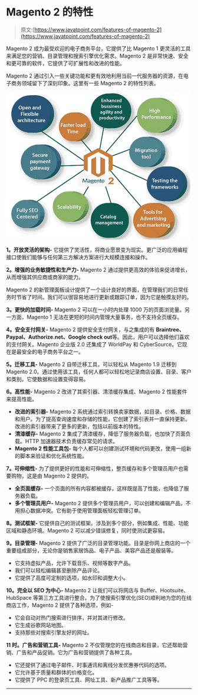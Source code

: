 # Magento 2 的特性

> 原文:[https://www.javatpoint.com/features-of-magento-2](https://www.javatpoint.com/features-of-magento-2)

Magento 2 成为最受欢迎的电子商务平台，它提供了比 Magento 1 更灵活的工具来满足您的营销、目录管理和搜索引擎优化需求。Magento 2 是非常快速、安全和更可靠的软件，它提供了可扩展性和改进的性能。

Magento 2 通过引入一些关键功能和更有效地利用当前一代服务器的资源，在电子商务领域留下了深刻印象。这里有一些 Magento 2 的特性列表。

![Features of Magento 2](img/b092f20bc86295c4a1725a058673040b.png)

**1。开放灵活的架构-** 它提供了灵活性，将商业愿景变为现实。更广泛的应用编程接口使我们能够与任何第三方解决方案进行大规模连接和操作。

**2。增强的业务敏捷性和生产力-** Magento 2 通过提供更高效的体验来促进增长，从而增强其供应商或商家的能力。

Magento 2 的新管理面板设计提供了一个设计良好的界面，在管理我们的日常任务时节省了时间。我们可以很容易地进行更新或跟踪订单，因为它是触摸友好的。

**3。更快的加载时间-** Magento 2 可以在一小时内处理 1000 万的页面浏览量。另一方面，Magento 1 无法在更短的时间内管理大量事务，也不支持全页缓存。

**4。安全支付网关-** Magento 2 提供安全支付网关，与之集成的有 **Braintree、Paypal、Authorize.net、Google check out**等。因此，用户可以选择他们喜欢的支付网关。Magento 企业版 2.0 还集成了 WorldPay 和 CyberSource。它现在是最安全的电子商务平台之一。

**5。迁移工具-** Magento 2 自带迁移工具，可以轻松从 Magento 1.9 迁移到 Magento 2.0。通过使用该工具，任何人都可以轻松地记录商店设置、目录、客户和类别。它使数据和设置变得容易。

**6。高性能-** Magento 2 改进了其索引器、清漆缓存集成、Magento 2 性能套件来提高性能。

*   **改进的索引器-** Magento 2 系统通过索引转换卖家数据，如目录、价格、数据和用户。为了提高查询速度和存储的性能，它创建了索引表并一直保持更新。改进的索引器带来了更多的更新，包括以前版本的特性。
*   **清漆缓存-** Magento 2 集成了清漆缓存，降低了服务器负载，也加快了页面负载。HTTP 加速器技术负责缓存常见的请求。
*   **Magento 2 性能工具包-** 每个人都可以创建测试环境和代码更改，使用一组新的脚本来验证和优化系统性能。

**7。可伸缩性-** 为了提供更好的性能和可伸缩性，整页缓存和多个管理员用户也需要购物，这是由 Magento 2 提供的。

*   **全页面缓存-** 一个页面的所有内容都被缓存，这样既提高了性能，也降低了服务器负载。
*   **多个管理员用户-** Magento 2 提供多个管理员用户，可以创建和编辑产品，不用担心数据冲突。它有助于使用管理面板轻松管理订单。

**8。测试框架-** 它提供自己的测试框架。涉及到多个部分，例如集成、性能、功能区域和静态环境。Magento 2 可以减少错误修复，同时使测试更容易。

**9。目录管理-** Magento 2 提供了广泛的目录管理功能。目录是你网上商店的一个重要组成部分，无论你是销售家居饰品、电子产品、美容产品还是服装等。

*   它支持虚拟产品，允许下载音乐、视频等数字产品。
*   我们可以轻松编辑甚至删除产品评论。
*   它提供了高度可定制的选项，如水印和调整大小。

**10。完全以 SEO 为中心-** Magento 2 让我们可以将网店与 Buffer、Hootsuite、HubSpace 等第三方工具进行整合。为了使搜索引擎优化(SEO)顺利地为您的在线商店工作，Magento 2 提供了各种选项，例如-

*   它会自动对热门搜索进行排序，并对其进行修改。
*   它生成谷歌网站地图。
*   支持那些对搜索引擎友好的网址。

**11 时。广告和营销工具-** Magento 2 不仅管理您的在线商店和目录，它还帮助营销、广告和产品促销。它为广告和营销提供了各种工具。

*   它还提供了通过电子邮件、时事通讯和离线分发优惠券代码的选项。
*   它允许基于质量和群体的价格变化。
*   它提供了 PPC 的登录页工具、网址工具、新产品推广工具等等。

* * *